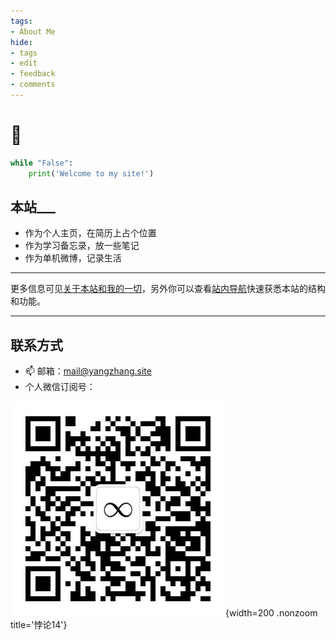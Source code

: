 ```yaml
---
tags:
- About Me
hide:
- tags
- edit
- feedback
- comments
---
```


# 👋

```python title="Hello"
while "False":
	print('Welcome to my site!')
```

## 本站___
- 作为个人主页，在简历上占个位置
- 作为学习备忘录，放一些笔记
- 作为单机微博，记录生活

---

更多信息可见[关于本站和我的一切](./About/about/)，另外你可以查看[站内导航](./About/)快速获悉本站的结构和功能。

---

## 联系方式

- 📫 邮箱：[mail@yangzhang.site](mailto:mail@yangzhang.site)
- 个人微信订阅号：

![](./assets/images/qrcode.jpg){width=200 .nonzoom title='悖论14'}
